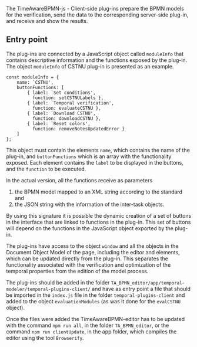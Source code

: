 <!-- # TimeAwareBPMN-js - Client-side plug-in -->

The TimeAwareBPMN-js - Client-side plug-ins prepare the BPMN models for the verification, send the data to the corresponding server-side plug-in, and receive and show the results.

## Entry point


The plug-ins are connected by a JavaScript object called `moduleInfo` that contains descriptive information and the functions exposed by the plug-in. The object `moduleInfo` of CSTNU plug-in is presented as an example. 

```
const moduleInfo = {
    name: `CSTNU',
    buttonFunctions: [
        { label: `Set conditions', 
          function: setCSTNULabels },
        { label: `Temporal verification', 
          function: evaluateCSTNU },
        { label: `Download CSTNU', 
          function: downloadCSTNU },
        { label: `Reset colors', 
          function: removeNotesUpdatedError }
    ]
};
```
This object must contain the elements `name`, which contains the name of the plug-in, and `buttonFunctions` which is an array with the functionality exposed. Each element contains the `label` to be displayed in the buttons, and the `function` to be executed. 

In the actual version, all the functions receive as parameters 
1. the BPMN model mapped to an XML string according to the standard and 
2. the JSON string with the information of the inter-task objects. 

By using this signature it is possible the dynamic creation of a set of buttons in the interface that are linked to functions in the plug-in. This set of buttons will depend on the functions in the JavaScript object exported by the plug-in. 

The plug-ins have access to the object `window` and all the objects in the Document Object Model of the page, including the editor and elements, which can be updated directly from the plug-in. This separates the functionality associated with the verification and optimization of the temporal properties from the edition of the model process. 

The plug-ins should be added in the folder `TA_BPMN_editor/app/temporal-modeler/temporal-plugins-client/` and have as entry point a file that should be imported in the `index.js` file in the folder `temporal-plugins-client` and added to the object `evaluationModules` (as was it done for the `evalCSTNU` object). 

Once the files were added the TimeAwareBPMN-editor has to be updated with the command `npm run all`, in the folder `TA_BPMN_editor`, or the command `npm run clientUpdate`, in the app folder, which compiles the editor using the tool `Browserify`. 


